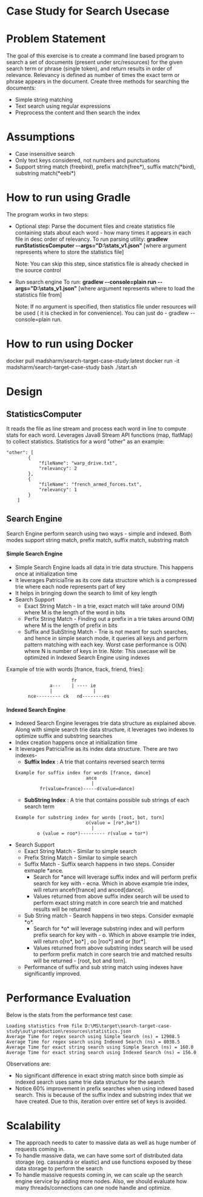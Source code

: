 # Case Study for Search Usecase

# Problem Statement
The goal of this exercise is to create a command line based program to search a set of documents (present under src/resources) for the given search term or phrase (single token), and return results in order of relevance.
Relevancy is defined as number of times the exact term or phrase appears in the document.
Create three methods for searching the documents:
- Simple string matching
- Text search using regular expressions
- Preprocess the content and then search the index

# Assumptions
* Case insensitive search
* Only text keys considered, not numbers and punctuations
* Support string match (freebird), prefix match(free*), suffix match(*bird), substring match(\*eebi\*)

# How to run using Gradle
The program works in two steps:
* Optional step: Parse the document files and create statistics file containing stats about each word - how many times it appears in each file in desc order of relevancy.
To run parsing utility:
**gradlew runStatisticsComputer  --args="D:\stats_v1.json"**
[where argument represents where to store the statistics file]

   Note: You can skip this step, since statistics file is already checked in the source control

* Run search engine
To run:
**gradlew --console=plain run --args="D:\stats_v1.json"**
[where argument represents where to load the statistics file from]

  Note: If no argument is specified, then statistics file under resources will be used ( it is checked in for convenience). You can just do - gradlew --console=plain run.

# How to run using Docker
 docker pull madsharm/search-target-case-study:latest
 docker run -it madsharm/search-target-case-study bash
 ./start.sh

# Design

## StatisticsComputer
It reads the file as line stream and process each word in line to compute stats for each word. Leverages Java8 Stream API functions (map, flatMap) to collect statistics.
Statistics for a word "other" as an example:
```
"other": [
		{
			"fileName": "warp_drive.txt",
			"relevancy": 2
		},
		{
			"fileName": "french_armed_forces.txt",
			"relevancy": 1
		}
	]
```
## Search Engine
Search Engine perform search using two ways - simple and indexed.
Both modes support string match, prefix match, suffix match, substring match
#### Simple Search Engine
+ Simple Search Engine loads all data in trie data structure. This happens once at initialization time
+ It leverages PatriciaTrie as its core data structore which is a compressed trie where each node represents part of key
+ It helps in bringing down the search to limit of key length
+ Search Support
    * Exact String Match - In a trie, exact match will take around O(M) where M is the length of the word in bits
    * Perfix String Match - Finding out a prefix in a trie takes around O(M) where M is the length of prefix in bits
    * Suffix and SubString Match - Trie is not meant for such searches, and hence in simple search mode, it queries all keys and perform pattern matching with each key. Worst case performance is O(N) where N is number of keys in trie. Note: This usecase will be optimized in Indexed Search Engine using indexes

Example of trie with words [france, frack, friend, fries]:
```
                        fr
                a---    | ---- ie
                |               |
        nce--------- ck   nd--------es
```
#### Indexed Search Engine
+ Indexed Search Engine leverages trie data structure as explained above. Along with simple search trie data structure, it leverages two indexes to optimize suffix and substring searches
+ Index creation happens once at initialization time
+ It leverages PatriciaTrie as its index data structure. There are two indexes-
    + **Suffix Index** : A trie that contains reversed search terms
    ```
    Example for suffix index for words [france, dance]
                              ance
                                |
             fr(value=france)-----d(value=dance)
    ```
    + **SubString Index** : A trie that contains possible sub strings of each search term
    ```
    Example for substring index for words [root, bot, torn]
                              o(value = [ro*,bo*])
                                |
            o (value = roo*)--------- r(value = tor*)
    ```
+ Search Support
    * Exact String Match - Similar to simple search
    * Prefix String Match - Similar to simple search
    * Suffix Match - Suffix search happens in two steps. Consider exmaple *ance.
        + Search for *ance will leverage suffix index and will perform prefix search for key with - ecna. Which in above example trie index, will return ancefr[france] and anced[dance].
        + Values returned from above suffix index search will be used to perform exact string match in core search trie and matched results will be returned
    * Sub String match - Search happens in two steps. Consider exmaple \*o\*.
        + Search for \*o\* will leverage substring index and will perform prefix search for key with - o. Which in above example trie index, will return o[ro*, bo*] , oo [roo*] and or [tor*].
        + Values returned from above substring index search will be used to perform prefix match in core search trie and matched results will be returned - [root, bot and torn].
    * Performance of suffix and sub string match using indexes have significantly improved.


# Performance Evaluation

Below is the stats from the performance test case:

```
Loading statistics from file D:\MS\target\search-target-case-study\out\production\resources\statistics.json
Average Time for regex search using Simple Search (ns) = 12908.5
Average Time for regex search using Indexed Search (ns) = 8038.5
Average Time for exact string search using Simple Search (ns) = 160.0
Average Time for exact string search using Indexed Search (ns) = 156.0
```

Observations are:
+ No significant difference in exact string match since both simple as indexed search uses same trie data structure for the search
+ Notice 60% improvement in prefix searches when using indexed based search. This is because of the suffix index and substring index that we have created. Due to this, iteration over entire set of keys is avoided.


# Scalability
+ The approach needs to cater to massive data as well as huge number of requests coming in.
+ To handle massive data, we can have some sort of distributed data storage (eg. cassandra or elastic) and use functions exposed by these data storage to perform the search
+ To handle massive requests coming in, we can scale up the search engine service by adding more nodes. Also, we should evaluate how many threads/connections can one node handle and optimize.

